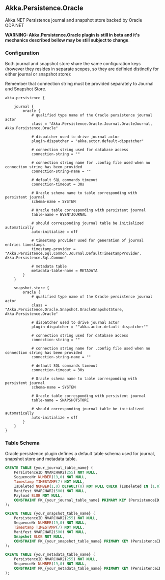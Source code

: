 ## Akka.Persistence.Oracle

Akka.NET Persistence journal and snapshot store backed by Oracle ODP.NET

**WARNING: Akka.Persistence.Oracle plugin is still in beta and it's mechanics described bellow may be still subject to change**.

### Configuration

Both journal and snapshot store share the same configuration keys (however they resides in separate scopes, so they are definied distinctly for either journal or snapshot store):

Remember that connection string must be provided separately to Journal and Snapshot Store.

```hocon
akka.persistence {

    journal {
        oracle {		
            # qualified type name of the Oracle persistence journal actor
            class = "Akka.Persistence.Oracle.Journal.OracleJournal, Akka.Persistence.Oracle"

            # dispatcher used to drive journal actor
            plugin-dispatcher = "akka.actor.default-dispatcher"

            # connection string used for database access
            connection-string = ""
			
            # connection string name for .config file used when no connection string has been provided
            connection-string-name = ""			

            # default SQL commands timeout
            connection-timeout = 30s

            # Oracle schema name to table corresponding with persistent journal
            schema-name = SYSTEM

            # Oracle table corresponding with persistent journal
            table-name = EVENTJOURNAL

            # should corresponding journal table be initialized automatically
            auto-initialize = off
			
            # timestamp provider used for generation of journal entries timestamps
            timestamp-provider = "Akka.Persistence.Sql.Common.Journal.DefaultTimestampProvider, Akka.Persistence.Sql.Common"

            # metadata table
            metadata-table-name = METADATA
        }
    }

    snapshot-store {
        oracle {		
            # qualified type name of the Oracle persistence journal actor
            class = "Akka.Persistence.Oracle.Snapshot.OracleSnapshotStore, Akka.Persistence.Oracle"

            # dispatcher used to drive journal actor
            plugin-dispatcher = ""akka.actor.default-dispatcher""

            # connection string used for database access
            connection-string = ""
			
            # connection string name for .config file used when no connection string has been provided
            connection-string-name = ""			

            # default SQL commands timeout
            connection-timeout = 30s

            # Oracle schema name to table corresponding with persistent journal
            schema-name = SYSTEM

            # Oracle table corresponding with persistent journal
            table-name = SNAPSHOTSTORE

            # should corresponding journal table be initialized automatically
            auto-initialize = off
        }
    }
}
```

### Table Schema

Oracle persistence plugin defines a default table schema used for journal, snapshot store and metadata table.

```SQL
CREATE TABLE {your_journal_table_name} (
    PersistenceID NVARCHAR2(255) NOT NULL,
    SequenceNr NUMBER(19,0) NOT NULL,
    Timestamp TIMESTAMP(7) NOT NULL,
    IsDeleted NUMBER(1,0) DEFAULT(0) NOT NULL CHECK (IsDeleted IN (1,0)),
    Manifest NVARCHAR2(500) NOT NULL,
    Payload BLOB NOT NULL,
    CONSTRAINT PK_{your_journal_table_name} PRIMARY KEY (PersistenceID, SequenceNr)
);

CREATE TABLE {your_snapshot_table_name} (
    PersistenceID NVARCHAR2(255) NOT NULL,
    SequenceNr NUMBER(19,0) NOT NULL,
    Timestamp TIMESTAMP(7) NOT NULL,
    Manifest NVARCHAR2(500) NOT NULL,
    Snapshot BLOB NOT NULL,
    CONSTRAINT PK_{your_snapshot_table_name} PRIMARY KEY (PersistenceID, SequenceNr)
);

CREATE TABLE {your_metadata_table_name} (
    PersistenceID NVARCHAR2(255) NOT NULL,
    SequenceNr NUMBER(19,0) NOT NULL,
    CONSTRAINT PK_{your_metadata_table_name} PRIMARY KEY (PersistenceID, SequenceNr)
);
```

